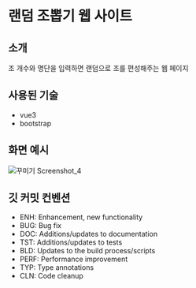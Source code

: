 # 랜덤 조뽑기 웹 사이트

## 소개
조 개수와 명단을 입력하면 랜덤으로 조를 편성해주는 웹 페이지

## 사용된 기술
- vue3
- bootstrap

## 화면 예시
![꾸미기 Screenshot_4](https://user-images.githubusercontent.com/58966525/189811290-cd1c48b5-1020-49d4-b8bf-72bc336b0e45.jpg)

## 깃 커밋 컨벤션
- ENH: Enhancement, new functionality
- BUG: Bug fix
- DOC: Additions/updates to documentation
- TST: Additions/updates to tests
- BLD: Updates to the build process/scripts
- PERF: Performance improvement
- TYP: Type annotations
- CLN: Code cleanup